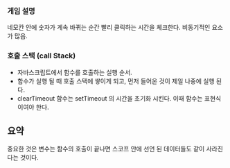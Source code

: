 ### 게임 설명
네모칸 안에 숫자가 계속 바뀌는 순간 빨리 클릭하는 시간을 체크한다. 비동기적인 요소가 많음.

### 호출 스택 (call Stack)
- 자바스크립트에서 함수를 호출하는 실행 순서.
- 함수가 실행 될 때 호출 스택에 쌓이게 되고, 먼저 들어온 것이 제일 나중에 실행 된다.
- clearTimeout 함수는 setTimeout 의 시간을 초기화 시킨다. 이때 함수는 표현식이여야 한다.

## 요약
중요한 것은 변수는 함수의 호출이 끝나면 스코프 안에 선언 된 데이터들도 같이 사라진다는 것이다.